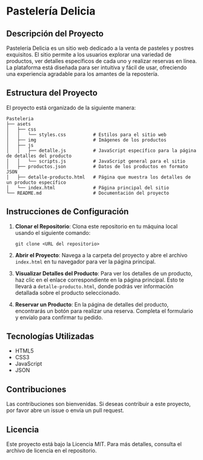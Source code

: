 # Pastelería Delicia

## Descripción del Proyecto
Pastelería Delicia es un sitio web dedicado a la venta de pasteles y postres exquisitos. El sitio permite a los usuarios explorar una variedad de productos, ver detalles específicos de cada uno y realizar reservas en línea. La plataforma está diseñada para ser intuitiva y fácil de usar, ofreciendo una experiencia agradable para los amantes de la repostería.

## Estructura del Proyecto
El proyecto está organizado de la siguiente manera:

```
Pasteleria
├── asets
│   ├── css
│   │   └── styles.css          # Estilos para el sitio web
│   ├── img                     # Imágenes de los productos
│   ├── js
│   │   ├── detalle.js          # JavaScript específico para la página de detalles del producto
│   │   └── scripts.js          # JavaScript general para el sitio
│   ├── productos.json          # Datos de los productos en formato JSON
│   ├── detalle-producto.html   # Página que muestra los detalles de un producto específico
│   └── index.html              # Página principal del sitio
└── README.md                   # Documentación del proyecto
```

## Instrucciones de Configuración
1. **Clonar el Repositorio**: Clona este repositorio en tu máquina local usando el siguiente comando:
   ```
   git clone <URL del repositorio>
   ```

2. **Abrir el Proyecto**: Navega a la carpeta del proyecto y abre el archivo `index.html` en tu navegador para ver la página principal.

3. **Visualizar Detalles del Producto**: Para ver los detalles de un producto, haz clic en el enlace correspondiente en la página principal. Esto te llevará a `detalle-producto.html`, donde podrás ver información detallada sobre el producto seleccionado.

4. **Reservar un Producto**: En la página de detalles del producto, encontrarás un botón para realizar una reserva. Completa el formulario y envíalo para confirmar tu pedido.

## Tecnologías Utilizadas
- HTML5
- CSS3
- JavaScript
- JSON

## Contribuciones
Las contribuciones son bienvenidas. Si deseas contribuir a este proyecto, por favor abre un issue o envía un pull request.

## Licencia
Este proyecto está bajo la Licencia MIT. Para más detalles, consulta el archivo de licencia en el repositorio.